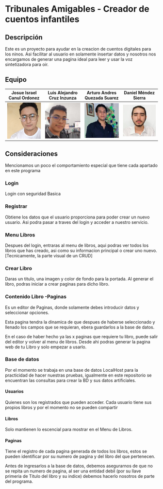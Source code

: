 # Tribunales Amigables - Creador de cuentos infantiles

## Descripción

Este es un proyecto para ayudar en la creacion de cuentos digitales para los ninos. Asi facilitar al usuario en solamente insertar datos y nosotros nos encargamos de generar una pagina ideal para leer y usar la voz sintetizadora para oir.

## Equipo

| Josue Israel Canul Ordonez | Luis Alejandro Cruz Inzunza | Arturo Andres Quezada Suarez | Daniel Méndez Sierra | 
---|---|---|---|
| ![Josue_Canul](/imagenes/Josue_Canul.jpg) | ![Luis_Cruz](/imagenes/Luis_Cruz.png) | ![Arturo_Quezada](/imagenes/Arturo_Quezada.jpg) | ![Daniel_Mendez](/imagenes/Daniel_Mendez.jpg) |


## Consideraciones

Mencionamos un poco el comportamiento especial que tiene cada apartado en este programa

### Login

Login con seguridad Basica

### Registrar

Obtiene los datos que el usuario proporciona para poder crear un nuevo usuario. Asi podra pasar a traves del login y acceder a nuestro servicio.

### Menu Libros

Despues del login, entraras al menu de libros, aqui podras ver todos los libros que has creado, asi como su informacion principal o crear uno nuevo.
[Tecnicamente, la parte visual de un CRUD]

### Crear Libro

Daras un titulo, una imagen y color de fondo para la portada. Al generar el libro, podras iniciar a crear paginas para dicho libro.

### Contenido Libro -Paginas

Es un editor de Paginas, donde solamente debes introducir datos y seleccionar opciones. 

Esta pagina tendra la dinamica de que despues de haberse seleccionado y llenado los campos que se requieran, ebera guardarlos a la base de datos. 

En el caso de haber hecho ya las x paginas que requiere tu libro, puede salir del editor y volver al menu de libros. Desde ahi podras generar la pagina web de tu Libro y solo empezar a usarlo. 

### Base de datos

Por el momento se trabaja en una base de datos LocalHost para la practicidad de hacer nuestras pruebas, igualmente en este repositorio se encuentran las consultas para crear la BD y sus datos artificiales.

#### Usuarios

Quienes son los registrados que pueden acceder. Cada usuario tiene sus propios libros y por el momento no se pueden compartir

#### Libros

Solo mantienen lo escencial para mostrar en el Menu de Libros.

#### Paginas

Tiene el registro de cada pagina generada de todos los libros, estos se pueden identificar por su numero de pagina y del libro del que pertenecen.

Antes de ingresarlos a la base de datos, debemos asegurarnos de que no se repita un numero de pagina, al ser una entidad debil (por su llave primeria de Titulo del libro y su indice) debemos hacerlo nosotros de parte del programa.